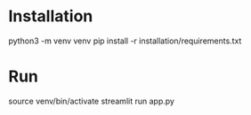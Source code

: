 # Installation
python3 -m venv venv
pip install -r installation/requirements.txt

# Run
source venv/bin/activate
streamlit run app.py
